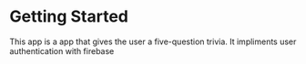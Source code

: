 # Getting Started

This app is a app that gives the user a five-question trivia. It impliments user authentication with firebase
